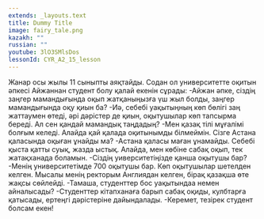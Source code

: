 ```yaml
---
extends: _layouts.text
title: Dummy Title
image: fairy_tale.png
kazakh: ""
russian: ""
youtube: 3lO3SMlsDos
lessonId: CYR_A2_15_lesson
---
```

Жанар осы жылы 11 сыныпты аяқтайды. Содан ол университетте оқитын әпкесі Айжаннан студент болу қалай екенін сұрады:
-Айжан әпке, сіздің заңгер мамандығында оқып жатқаныңызға үш жыл болды, заңгер мамандығында оқу қиын ба?
-Иә, себебі уақытыңның көп бөлігі заң жаттаумен өтеді, әрі дәрістер де қиын, оқытушылар көп тапсырма береді. Ал сен қандай мамандық таңдадың?
-Мен қазақ тілі мұғалімі болғым келеді. Алайда қай қалада оқитынымды білмеймін. Сізге Астана қаласында оқыған ұнайды ма?
-Астана қаласы маған ұнамайды. Себебі қыста қатты суық, жазда ыстық. Алайда, мен көбіне сабақ оқып, тек жатақханада боламын.
-Сіздің уиверситетіңізде қанша оқытушы бар?
-Менің университетімде 700 оқытушы бар. Көп оқытушылар шетелден келген. Мысалы менің ректорым Англиядан келген, бірақ қазақша өте жақсы сөйлейді.
-Тамаша, студенттер бос уақытындаа немен айналысады?
-Студенттер кітапханаға барып сабақ оқиды, кулбтарға қатысады, ертеңгі дәрістеріне дайындалады.
-Керемет, тезірек студент болсам екен!
